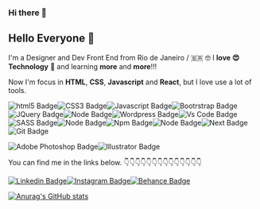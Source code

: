 ### Hi there 👋
## Hello Everyone 👋
 I'm a Designer and Dev Front End from Rio de Janeiro / :brazil: 🤓
I **love 😍 Technology**  🤖  and learning **more** and  **more**!!!

Now I'm focus in **HTML**, **CSS**, **Javascript** and  **React**, but I love use a lot of tools.

![html5 Badge](https://img.shields.io/badge/HTML5-E34F26?style=for-the-badge&logo=html5&logoColor=white)![CSS3 Badge](https://img.shields.io/badge/CSS3-1572B6?style=for-the-badge&logo=css3&logoColor=white)![Javascript Badge](https://img.shields.io/badge/JavaScript-323330?style=for-the-badge&logo=javascript&logoColor=F7DF1E)![Bootrstrap Badge](https://img.shields.io/badge/Bootstrap-563D7C?style=for-the-badge&logo=bootstrap&logoColor=white)![JQuery Badge](https://img.shields.io/badge/jQuery-0769AD?style=for-the-badge&logo=jquery&logoColor=white)![Node Badge](https://img.shields.io/badge/React-20232A?style=for-the-badge&logo=react&logoColor=61DAFB)![Wordpress Badge](https://img.shields.io/badge/Wordpress-21759B?style=for-the-badge&logo=wordpress&logoColor=white)![Vs Code Badge](https://img.shields.io/badge/Visual_Studio-5C2D91?style=for-the-badge&logo=visual%20studio&logoColor=white)![SASS Badge](https://img.shields.io/badge/Sass-CC6699?style=for-the-badge&logo=sass&logoColor=white)![Node Badge](https://img.shields.io/badge/Node.js-339933?style=for-the-badge&logo=nodedotjs&logoColor=white)![Npm Badge](https://img.shields.io/badge/npm-CB3837?style=for-the-badge&logo=npm&logoColor=white)![Node Badge](https://img.shields.io/badge/Express.js-000000?style=for-the-badge&logo=express&logoColor=white)![Next Badge](https://img.shields.io/badge/next.js-000000?style=for-the-badge&logo=nextdotjs&logoColor=white)![Git Badge](https://img.shields.io/badge/Git-F05032?style=for-the-badge&logo=git&logoColor=white)


![Adobe Photoshop Badge](https://img.shields.io/badge/Adobe%20Photoshop-31A8FF?style=for-the-badge&logo=Adobe%20Photoshop&logoColor=black)![Illustrator Badge](https://img.shields.io/badge/Adobe%20Illustrator-FF9A00?style=for-the-badge&logo=adobe%20illustrator&logoColor=white)

You can find me in the links below.
👇👇👇👇👇👇👇👇👇👇👇👇👇👇

[ ![Linkedin Badge](https://img.shields.io/badge/LinkedIn-0077B5?style=for-the-badge&logo=linkedin&logoColor=white)](https://www.linkedin.com/in/carlos-nani-074390152/)[![Instagram Badge](https://img.shields.io/badge/Instagram-E4405F?style=for-the-badge&logo=instagram&logoColor=white)](https://www.instagram.com/carlosnani80/)[![Behance Badge](https://img.shields.io/badge/-Behance-blue?style=for-the-badge&logo=behance&logoColor=white)](https://www.behance.net/carlosnani/)

[![Anurag's GitHub stats](https://github-readme-stats.vercel.app/api?username=carlosnani)](https://github.com/carlosnani/github-readme-stats)

 

